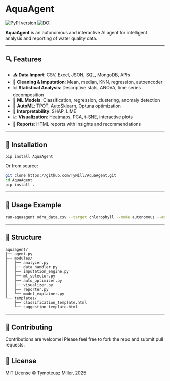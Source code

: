 
# AquaAgent

[![PyPI version](https://img.shields.io/pypi/v/AquaAgent.svg)](https://pypi.org/project/AquaAgent/)
[![DOI](https://zenodo.org/badge/DOI/10.5281/zenodo.15096947.svg)](https://doi.org/10.5281/zenodo.15098587)

**AquaAgent** is an autonomous and interactive AI agent for intelligent analysis and reporting of water quality data.

---

## 🔍 Features

- 📥 **Data Import**: CSV, Excel, JSON, SQL, MongoDB, APIs
- 🧼 **Cleaning & Imputation**: Mean, median, KNN, regression, autoencoder
- 📊 **Statistical Analysis**: Descriptive stats, ANOVA, time series decomposition
- 🤖 **ML Models**: Classification, regression, clustering, anomaly detection
- 🔁 **AutoML**: TPOT, AutoSklearn, Optuna optimization
- 🔎 **Interpretability**: SHAP, LIME
- 📈 **Visualization**: Heatmaps, PCA, t-SNE, interactive plots
- 🧾 **Reports**: HTML reports with insights and recommendations

---

## 🚀 Installation

```bash
pip install AquaAgent
```

Or from source:

```bash
git clone https://github.com/TyMill/AquaAgent.git
cd AquaAgent
pip install .
```

---

## 🧠 Usage Example

```bash
run-aquaagent odra_data.csv --target chlorophyll --mode autonomous --model autosklearn --impute autoencoder
```

---

## 📂 Structure

```
aquaagent/
├── agent.py
├── modules/
│   ├── analyzer.py
│   ├── data_handler.py
│   ├── imputation_engine.py
│   ├── ml_selector.py
│   ├── auto_optimizer.py
│   ├── visualizer.py
│   ├── reporter.py
│   └── model_explainer.py
└── templates/
    ├── classification_template.html
    └── suggestion_template.html
```

---

## 🤝 Contributing

Contributions are welcome! Please feel free to fork the repo and submit pull requests.

## 📜 License

MIT License © Tymoteusz Miller, 2025
